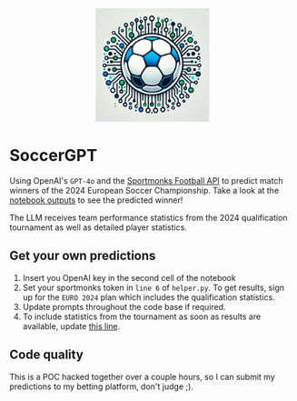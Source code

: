 <p align="center">
  <img src="https://raw.githubusercontent.com/chrisby/SoccerGPT/main/logo.webp" alt="drawing" width="200"/>
</p>

# SoccerGPT
Using OpenAI's `GPT-4o` and the [Sportmonks Football API](https://www.sportmonks.com/football-apis) to predict match winners of the 2024 European Soccer Championship. Take a look at the [notebook outputs](https://github.com/chrisby/SoccerGPT/blob/main/main.ipynb) to see the predicted winner! 

The LLM receives team performance statistics from the 2024 qualification tournament as well as detailed player statistics.

## Get your own predictions
1. Insert you OpenAI key in the second cell of the notebook
2. Set your sportmonks token in `line 6` of `helper.py`. To get results, sign up for the `EURO 2024` plan which includes the qualification statistics.
3. Update prompts throughout the code base if required.
4. To include statistics from the tournament as soon as results are available, update [this line](https://github.com/chrisby/SoccerGPT/blob/main/helper.py#L309).

## Code quality
This is a POC hacked together over a couple hours, so I can submit my predictions to my betting platform, don't judge ;).  
